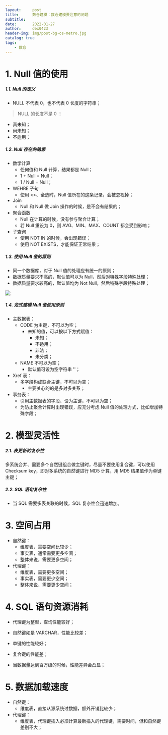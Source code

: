 ```yaml
---
layout:     post
title:      数仓建模：数仓建模要注意的问题
subtitle:   
date:       2022-01-27
author:     dex0423
header-img: img/post-bg-os-metro.jpg
catalog: true
tags:
    - 数仓
---
```



# 1. Null 值的使用

##### 1.1. Null 的定义

- NULL 不代表 0，也不代表 0 长度的字符串；

> NULL 的长度不是 0 ！

- 真未知；
- 尚未知；
- 不适用；

##### 1.2. Null 存在的隐患

- 数学计算
  - 任何值和 Null 计算，结果都是 Null；
  - 1 + Null = Null；
  - 1 / Null = Null；
- WEHRE 子句
  - 使用 <>、全选时，Null 值所在的这条记录，会被忽视掉；
- Join
  - Null 和 Null 做 Join 操作的时候，是不会有结果的； 
- 聚合函数
  - Null 在计算的时候，没有参与聚合计算；
  - 若 Null 重设为 0，则 AVG、MIN、MAX、COUNT 都会受到影响；
- 子查询
  - 使用 NOT IN 的时候，会出现错误；
  - 使用 NOT EXISTS，才能保证正常结果；

##### 1.3. 使用 Null 值的原则

- 同一个数据库，对于 Null 值的处理应有统一的原则；
- 数据质量要求不高的，默认值可以为 Null，然后对特殊字段特殊处理；
- 数据质量要求较高的，默认值均为 Not Null，然后特殊字段特殊处理；

![]({{site.baseurl}}/img-post/数仓建模-关系型数据库建模-2.png)

##### 1.4. 范式建模 Null 值使用原则

- 主数据表：
  - CODE 为主键，不可以为空；
    - 未知的值，可以按以下方式赋值：
      - 未知；
      - 不适用；
      - 非法；
      - 未分类；
  - NAME 不可以为空；
    - 默认值可设为空字符串 ''；
- Xref 表：
  - 多字段构成联合主键，不可以为空； 
    - 主要关心的的是多对多关系；
- 事务表：
  - 引用主数据表的字段、设为主键，不可以为空；
  - 为防止聚合计算时出现错误，应充分考虑 Null 值的处理方式，比如增加特殊字段；
  
# 2. 模型灵活性

##### 2.1. 表更新的复杂性

多系统合并、需要多个自然键组合做主键时，尽量不要使用复合键，可以使用 Checksum key，即对多系统的自然键进行 MD5 计算，用 MD5 结果值作为单键主键；

##### 2.2. SQL 语句复杂性

- 当 SQL 需要多表关联的时候，SQL 复杂性会迅速增加。

# 3. 空间占用

- 自然键：
  - 维度表，需要空间比较少；
  - 事实表，通常需要更多空间；
  - 整体来说，需要更多空间；
- 代理键：
  - 维度表，需要更多空间；
  - 事实表，需要更少空间；
  - 整体来说，需要更少空间；

# 4. SQL 语句资源消耗

- 代理键为整型，查询性能较好；
- 自然键如是 VARCHAR，性能比较差；

- 单键的性能较好；
- 复合键的性能差；

- 当数据量达到百万级的时候，性能差异会凸显；

# 5. 数据加载速度

- 自然键：
  - 维度表，直接从源系统过数据，额外开销比较少；
- 代理键：
  - 维度表，代理键插入必须计算最新插入的代理键，需要时间，但和自然键差别不大；

